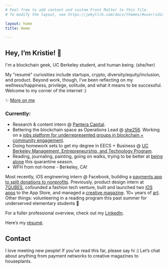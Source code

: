 ```yaml
---
# Feel free to add content and custom Front Matter to this file.
# To modify the layout, see https://jekyllrb.com/docs/themes/#overriding-theme-defaults

layout: home
title: Home

---
```


## Hey, I’m Kristie! 👋
I'm a blockchain geek, UC Berkeley student, and human being. (she/her)

My "resumé" curiosities include startups, crypto, diversity/equity/inclusion, and product. Beyond work, though, I’ve been reflecting on my wellness/happiness, privilege, solitude, and what it means to be successful. Welcome to my corner of the internet :)


✨ [More on me](/more-on-me)

### Currently:
* Research & content intern @ [Pantera Capital](https://www.panteracapital.com/).
* Bettering the blockchain space as Operations Lead @ [she256][#she256]. Working on a [jobs platform for underrepresented groups in blockchain + community engagement](https://medium.com/she-256/announcing-the-she256-job-board-beta-launch-9709d3c3e107).
* Doing homework sets to get my degree in EECS + Business @ [UC Berkeley Management, Entrepreneurship, and Technology Program](http://met.berkeley.edu/).
* Reading, journaling, painting, going on walks, trying to be better at [being alone](https://www.ankit.fyi/being-alone) this quarantine season.
* WFH from not-home - Berkeley, CA!

Most recently, iOS engineering intern @ Facebook, building a [payments app to split donations to nonprofits](https://github.com/kristiehuang/Basket-Donation-Payments). Previously, product design intern at [7QUBES](https://www.7qubes.com/our-work/pay8fwd), cofounded a fashion tech venture, built and launched two [iOS](http://tinyurl.com/cloudcloset) [apps](http://tinyurl.com/airtimeevents) to the App Store, and managed a [creative magazine](https://issuu.com/pandorasbox.gunn). 10+ years of [art](https://www.behance.net/gallery/72001185/Kristie-Huang-Art-Portfolio).
Other things: volunteering in a reading program this past summer for underserved elementary students 🥰

For a fuller professional overview, check out my [LinkedIn](https://www.linkedin.com/in/kristie-huang/).

Here’s my [résumé](https://drive.google.com/file/d/0B2rlie9ZaAG4UjcyVTJ3b2xiZzA/view).

## Contact
I love meeting new people! If you’ve read this far, please say hi :) Let’s chat about anything from payment networks to creative magazines to houseplants.

[#she256]: http://she256.org/
